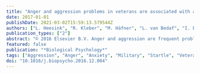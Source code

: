 ```yaml
---
title: "Anger and aggression problems in veterans are associated with an increased acoustic startle reflex"
date: 2017-01-01
publishDate: 2021-03-02T15:59:13.579544Z
authors: ["L. Heesink", "R. Kleber", "M. Häfner", "L. van Bedaf", "I. Eekhout", "E. Geuze"]
publication_types: ["2"]
abstract: "© 2016 Elsevier B.V. Anger and aggression are frequent problems in deployed military personnel. A lowered threshold of perceiving and responding to threat can trigger impulsive aggression. This can be indicated by an exaggerated startle response. Fifty-two veterans with anger and aggression problems (Anger group) and 50 control veterans were tested using a startle experiment with 10 startle probes and 10 prepulse trials, presented in a random order and with a random interval between the trials. Predictors (demographics, Trait Anger, State Anger, Harm Avoidance and Anxious Arousal) for the startle response within the Anger group were tested. Increased EMG responses were found to the startle probes in the Anger Group compared to the Control group, but not to the prepulse trials. Furthermore, Harm Avoidance and State Anger predicted the increased startle reflex within the Anger group, whereas Trait Anger was negatively related to the startle reflex. These findings indicate that threat reactivity is increased in anger and aggression problems. These problems are not only caused by an anxious predisposition, the degree of anger also predicts the startle reflex."
featured: false
publication: "*Biological Psychology*"
tags: ["Aggression", "Anger", "Anxiety", "Military", "Startle", "Veterans"]
doi: "10.1016/j.biopsycho.2016.12.004"
---
```


